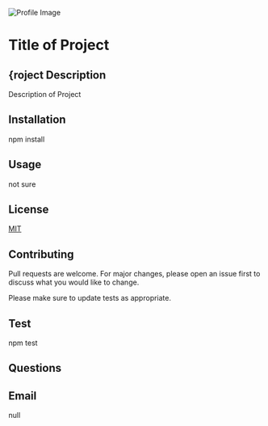 

  ![Profile Image](https://avatars2.githubusercontent.com/u/61367464?v=4)

# Title of Project

## {roject Description
 Description of Project

## Installation
 npm install

## Usage
 not sure

## License
[MIT](https://choosealicense.com/licenses/mit/)

## Contributing
 Pull requests are welcome. For major changes, please open an issue first to discuss what you would like to change.

 Please make sure to update tests as appropriate.

## Test
 npm test
## Questions
## Email
 null

